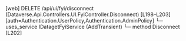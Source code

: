[web] DELETE /api/ui/fyi/disconnect  (Dataverse.Api.Controllers.UI.FyiController.Disconnect)  [L198–L203] [auth=Authentication.UserPolicy,Authentication.AdminPolicy]
  └─ uses_service IDatagetFyiService (AddTransient)
    └─ method Disconnect [L202]

